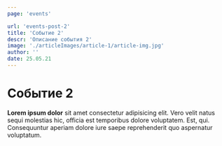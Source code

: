 ```yaml
---
page: 'events'

url: 'events-post-2'
title: 'Событие 2'
descr: 'Описание события 2'
image: './articleImages/article-1/article-img.jpg'
author: ''
date: 25.05.21
---
```


# Событие 2

**Lorem ipsum dolor**
sit amet consectetur adipisicing elit. Vero velit natus sequi molestias hic, officia est temporibus dolore voluptatem. Est, qui. Consequuntur aperiam dolore iure saepe reprehenderit quo aspernatur voluptatum.
